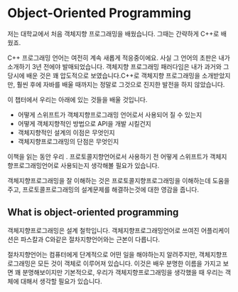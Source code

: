 # Object-Oriented Programming 

저는 대학교에서 처음 객체지향 프로그래밍을 배웠습니다.  그때는  간략하게  C++로 배웠죠.

C++  프로그래밍 언어는 여전히 계속 새롭게 적응중이에요. 사실 그 언어의 초판은 내가 소개하기 3년 전에야 발매되었습니다. 객체지향 프로그래밍 패러다임은 내가 과거와 그 당시에 배운 것은 꽤 압도적으로 보였습니다.C++로 객체지향 프로그래밍을 소개받았지만, 훨씬 후에 자바를 배울 때까지는 정말로 그것으로 진지한 발전을 하지 않았습니다.



이 챕터에서 우리는 아래에 있는 것들을 배울 것입니다.

- 어떻게 스위프트가 객체지향프로그래밍 언어로서 사용되어 질 수 있는지
- 어떻게 객체지향적인 방법으로 API을 개발 시킬건지 
- 객체지향적인 설계의 이점은 무엇인지
- 객체지향프로그래밍의 단점은 무엇인지

이책을 읽는 동안 우리 . 프로토콜지향언어로서 사용하기 전 어떻게 스위프트가 객체지향프로그래밍언어로 사용되는지 생각해볼 필요가 있습니다.

객체지향프로그래밍을 잘 이해하는 것은 프로토콜지향프로그래밍을 이해하는데 도움을 주고,  프로토콜프로그래밍의 설계문제를 해결하는것에 대한 영감을 줍니다.



## What is object-oriented programming

 

객체지향프로그래밍은 설계 철학입니다. 객체지향프로그래밍언어로 쓰여진 어플리케이션은 파스칼과 C와같은 절차지향언어와는 근본이 다릅니다.

절차지향언어는  컴퓨터에게 단계적으로 어떤 일을 해야하는지 알려주지만, 객체지향프로그래밍은  모든 것이 객체로 이루어져 있습니다.  이것은 배우 분명한 이름을 가지고 보면 꽤  분명해보이지만 기본적으로, 우리가 객체지향프로그래밍을 생각했을 때 우리는 객체에 대해서 생각할 필요가 있습니다.

